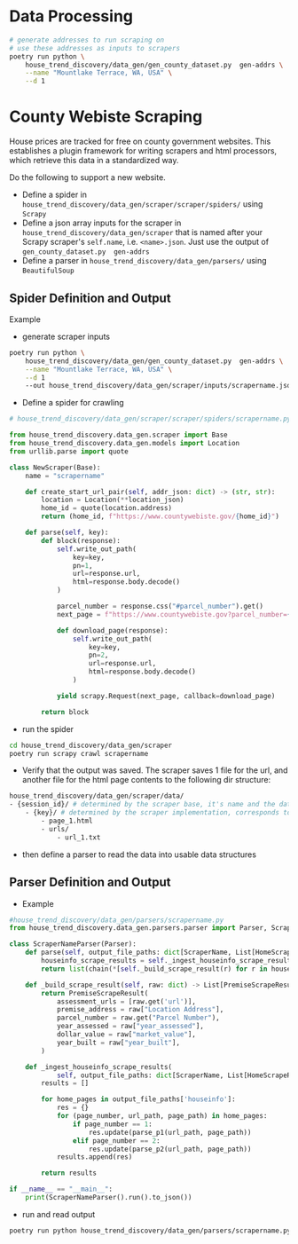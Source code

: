 # Data Processing
```sh
# generate addresses to run scraping on
# use these addresses as inputs to scrapers
poetry run python \
    house_trend_discovery/data_gen/gen_county_dataset.py  gen-addrs \
    --name "Mountlake Terrace, WA, USA" \
    --d 1
```

# County Webiste Scraping

House prices are tracked for free on county government websites. This establishes a plugin framework for writing scrapers
and html processors, which retrieve this data in a standardized way.

Do the following to support a new website.

- Define a spider in `house_trend_discovery/data_gen/scraper/scraper/spiders/` using `Scrapy`
- Define a json array inputs for the scraper in `house_trend_discovery/data_gen/scraper` that is named after your Scrapy scraper's `self.name`, i.e. `<name>.json`. Just use the output of `gen_county_dataset.py  gen-addrs`
- Define a parser in `house_trend_discovery/data_gen/parsers/` using `BeautifulSoup`

## Spider Definition and Output

Example

- generate scraper inputs
```sh
poetry run python \
    house_trend_discovery/data_gen/gen_county_dataset.py  gen-addrs \
    --name "Mountlake Terrace, WA, USA" \
    --d 1
    --out house_trend_discovery/data_gen/scraper/inputs/scrapername.json
```

- Define a spider for crawling
```python
# house_trend_discovery/data_gen/scraper/scraper/spiders/scrapername.py

from house_trend_discovery.data_gen.scraper import Base
from house_trend_discovery.data_gen.models import Location
from urllib.parse import quote

class NewScraper(Base):
    name = "scrapername"

    def create_start_url_pair(self, addr_json: dict) -> (str, str):
        location = Location(**location_json)
        home_id = quote(location.address)
        return (home_id, f"https://www.countywebiste.gov/{home_id}")

    def parse(self, key):
        def block(response):
            self.write_out_path(
                key=key,
                pn=1,
                url=response.url,
                html=response.body.decode()
            )

            parcel_number = response.css("#parcel_number").get()
            next_page = f"https://www.countywebiste.gov?parcel_number={parcel_number}"

            def download_page(response):
                self.write_out_path(
                    key=key,
                    pn=2,
                    url=response.url,
                    html=response.body.decode()
                )

            yield scrapy.Request(next_page, callback=download_page)

        return block
```

- run the spider
```sh
cd house_trend_discovery/data_gen/scraper
poetry run scrapy crawl scrapername
```

- Verify that the output was saved. The scraper saves 1 file for the url, and another file for the html page contents to the following dir structure:
```sh
house_trend_discovery/data_gen/scraper/data/
- {session_id}/ # determined by the scraper base, it's name and the date
    - {key}/ # determined by the scraper implementation, corresponds to an individual house
        - page_1.html
        - urls/
            - url_1.txt
```

- then define a parser to read the data into usable data structures

## Parser Definition and Output

- Example
```python
#house_trend_discovery/data_gen/parsers/scrapername.py
from house_trend_discovery.data_gen.parsers.parser import Parser, ScraperName, HomeScrapeResults

class ScraperNameParser(Parser):
    def parse(self, output_file_paths: dict[ScraperName, List[HomeScrapeResults]]) -> List[PremiseScrapeResult]:
        houseinfo_scrape_results = self._ingest_houseinfo_scrape_results(output_file_paths)
        return list(chain(*[self._build_scrape_result(r) for r in houseinfo_scrape_results]))

    def _build_scrape_result(self, raw: dict) -> List[PremiseScrapeResult]:
        return PremiseScrapeResult(
            assessment_urls = [raw.get('url')],
            premise_address = raw["Location Address"],
            parcel_number = raw.get("Parcel Number"),
            year_assessed = raw["year_assessed"],
            dollar_value = raw["market_value"],
            year_built = raw["year_built"],
        )

    def _ingest_houseinfo_scrape_results(
            self, output_file_paths: dict[ScraperName, List[HomeScrapeResults]]) -> List[dict]:
        results = []

        for home_pages in output_file_paths['houseinfo']:
            res = {}
            for (page_number, url_path, page_path) in home_pages:
                if page_number == 1:
                    res.update(parse_p1(url_path, page_path))
                elif page_number == 2:
                    res.update(parse_p2(url_path, page_path))
            results.append(res)

        return results

if __name__ == "__main__":
    print(ScraperNameParser().run().to_json())
```

- run and read output
```sh
poetry run python house_trend_discovery/data_gen/parsers/scrapername.py | jq
```
